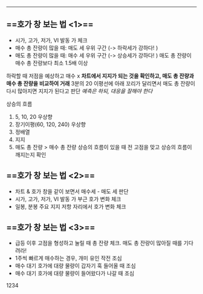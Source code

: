 ***
## ==호가 창 보는 법 <1>== 
- 시가, 고가, 저가, VI 발동 가 체크
- 매수 총 잔량이 많을 때: 매도 세 우위 구간 (-> 하락세가 강하다! )
- 매도 총 잔량이 많을 때: 매수 세 우위 구간 (-> 상승세가 강하다! ) 
	매도 총 잔량이 매수 총 잔량보다 최소 1.5배 이상 

하락할 때 저점을 예상하고 매수 x 
	**차트에서 지지가 되는 것을 확인하고, 매도 총 잔량과 매수 총 잔량을 비교하여 거래**
	3분의 20 이평선에 아래 꼬리가 달리면서 매도 총 잔량이 다시 많아지면 지지가 된다고 판단 
	*예측은 하되, 대응을 잘해야 한다* 

상승의 흐름
1. 5, 10, 20 우상향
2. 장기이평(60, 120, 240) 우상향
3. 정배열
4. 지지 
5. 매도 총 잔량 > 매수 총 잔량 
상승의 흐름이 있을 때 전 고점을 맞고 상승의 흐름이 깨지는지 확인 

## ==호가 창 보는 법 <2>==
- 차트 & 호가 창을 같이 보면서 매수세 - 매도 세 판단
- 시가, 고가, 저가, VI 발동 가 부근 호가 변화 체크
- 일봉, 분봉 주요 지지 저항 자리에서 호가 변화 체크 

## ==호가 창 보는 법 <3>==
- 급등 이후 고점을 형성하고 눌릴 때 총 잔량 체크. 매도 총 잔량이 많아질 때를 기다려라! 
- 1주씩 빠르게 매수하는 경우, 개미 유인 작전 조심
- 매수 대기 호가에 대량 물량이 갑자기 훅 들어올 때 조심 
- 매수 대기 호가에 대량 물량이 들어왔다가 나갈 때 조심 

1234